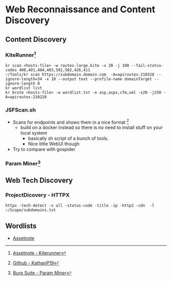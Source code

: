 # Web Reconnaissance and Content Discovery

## Content Discovery
### KiteRunner[^1]
```
kr scan <hosts-file> -w routes-large.kite -x 20 -j 100 --fail-status-codes 400,401,404,403,501,502,426,411
~/Tools/kr scan https://subdomain.domain.com  -A=apiroutes-210328 --ignore-length=34 -x 10 --output text --profile-name domainTarget --ignore-length 0
kr wordlist list
kr brute <hosts-file> -w wordlist.txt -e asp,aspx,cfm,xml -x20 -j250 -A=apiroutes-210228
```
### JSFScan.sh
* Scans for endpoints and shows them in a nice format [^2]
    * build on a docker instead so there is no need to install stuff on your local system
        * basically sh script of a bunch of tools.
        * Nice little WebUI though
* Try to compare with gospider

### Param Miner[^3]

## Web Tech Discovery
### ProjectDicovery - HTTPX
```
httpx -tech-detect -x all -status-code -title -ip -http2 -cdn  -l ~/Scope/subdomains.txt
```


## Wordlists
* [Assetnote](https://wordlists.assetnote.io/)

[^1]: [Assetnote - Kiterunner](https://blog.assetnote.io/2021/04/05/contextual-content-discovery/)
[^2]: [Github - KathanP19](https://github.com/KathanP19/JSFScan.sh)
[^3]: [Burp Suite - Param Miner](https://github.com/PortSwigger/param-miner)
